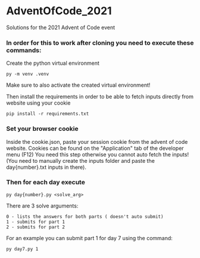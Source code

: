 # AdventOfCode_2021
Solutions for the 2021 Advent of Code event

### In order for this to work after cloning you need to execute these commands:
Create the python virtual environment
```
py -m venv .venv
```

Make sure to also activate the created virtual environment!

Then install the requirements in order to be able to fetch inputs directly from website using your cookie
```
pip install -r requirements.txt
```

### Set your browser cookie
Inside the cookie.json, paste your session cookie from the advent of code website. Cookies can be found on the "Application" tab of the developer menu (F12)
You need this step otherwise you cannot auto fetch the inputs! (You need to manually create the inputs folder and paste the day{number}.txt inputs in there).

### Then for each day execute 
```
py day{number}.py <solve_arg>
```

There are 3 solve arguments: 
```
0 - lists the answers for both parts ( doesn't auto submit)
1 - submits for part 1
2 - submits for part 2
```

For an example you can submit part 1 for day 7 using the command:
```
py day7.py 1
```

